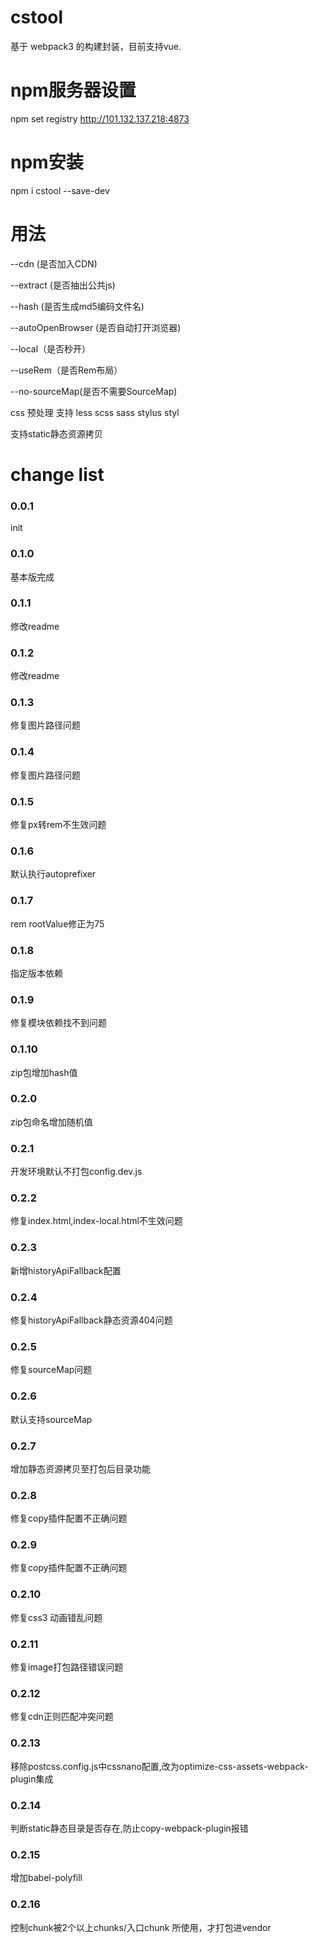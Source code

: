 # cstool
基于 webpack3 的构建封装，目前支持vue.

# npm服务器设置
npm set registry http://101.132.137.218:4873

# npm安装
npm i cstool --save-dev

# 用法
 --cdn (是否加入CDN) 

 --extract (是否抽出公共js)

 --hash (是否生成md5编码文件名)

 --autoOpenBrowser (是否自动打开浏览器)
 
 --local（是否秒开）
  
 --useRem（是否Rem布局） 
  
 --no-sourceMap(是否不需要SourceMap)
 
 css 预处理 支持 less scss sass stylus styl

 支持static静态资源拷贝


# change list

### 0.0.1
init

### 0.1.0
基本版完成

### 0.1.1
修改readme

### 0.1.2
修改readme

### 0.1.3
修复图片路径问题

### 0.1.4
修复图片路径问题

### 0.1.5
修复px转rem不生效问题

### 0.1.6
默认执行autoprefixer

### 0.1.7
rem rootValue修正为75

### 0.1.8
指定版本依赖

### 0.1.9
修复模块依赖找不到问题

### 0.1.10
zip包增加hash值

### 0.2.0
zip包命名增加随机值

### 0.2.1
开发环境默认不打包config.dev.js

### 0.2.2
修复index.html,index-local.html不生效问题

### 0.2.3
新增historyApiFallback配置

### 0.2.4
修复historyApiFallback静态资源404问题

### 0.2.5
修复sourceMap问题

### 0.2.6
默认支持sourceMap

### 0.2.7
增加静态资源拷贝至打包后目录功能

### 0.2.8
修复copy插件配置不正确问题

### 0.2.9
修复copy插件配置不正确问题

### 0.2.10
修复css3 动画错乱问题

### 0.2.11
修复image打包路径错误问题

### 0.2.12
修复cdn正则匹配冲突问题

### 0.2.13
移除postcss.config.js中cssnano配置,改为optimize-css-assets-webpack-plugin集成

### 0.2.14
判断static静态目录是否存在,防止copy-webpack-plugin报错

### 0.2.15
增加babel-polyfill

### 0.2.16
控制chunk被2个以上chunks/入口chunk 所使用，才打包进vendor
